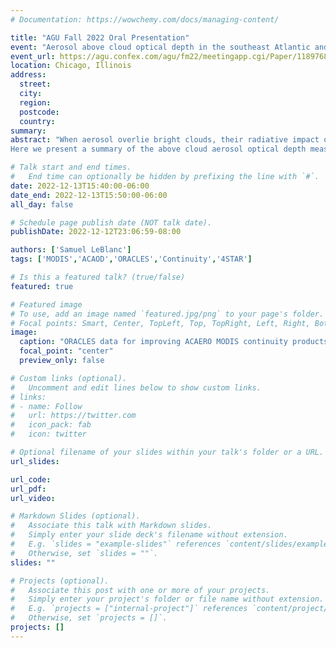 ```yaml
---
# Documentation: https://wowchemy.com/docs/managing-content/

title: "AGU Fall 2022 Oral Presentation"
event: "Aerosol above cloud optical depth in the southeast Atlantic and its use in continuity NASA products"
event_url: https://agu.confex.com/agu/fm22/meetingapp.cgi/Paper/1189768
location: Chicago, Illinois
address:
  street:
  city:
  region:
  postcode:
  country:
summary:
abstract: "When aerosol overlie bright clouds, their radiative impact on the incident light can be either positive or negative. This difference in radiative impact promotes difficulties in remote sensing aerosol properties, which have shown biases in aerosol optical depth (AOD) retrievals when clouds are underneath. To better constrain this quantity, we have measured aerosols above clouds over the course of 3 years in the southeast Atlantic as part of the ObseRvations of CLouds above Aerosols and their intEractionS (ORACLES). These directly measured AOD above clouds are used to build and improve upon the current Near-Real-Time MODACAERO algorithm for above cloud AOD from MODIS, into a continuity product for NASA EOS/SNPP/JPSS.
Here we present a summary of the above cloud aerosol optical depth measured during ORACLES, and that will be used for porting the MODACAERO algorithm to the continuity product. We use aerosol optical depth measured directly from sunlight attenuation using the Spectrometer for Sky-Scanning, Sun-Tracking Atmospheric Research (4STAR) and compare it to the active remote sensing, High Spectral Resolution Lidar-2 (HSRL-2). We present a combination of all 3 years of measurements during peak biomass burning season. We have observed average above cloud aerosol optical depth at 500 nm ranging from 0.28 to 0.37, with the maximum in August 2017. We emphasize the use of improved aerosol absorption and scattering models based on airborne measurements during ORACLES."

# Talk start and end times.
#   End time can optionally be hidden by prefixing the line with `#`.
date: 2022-12-13T15:40:00-06:00
date_end: 2022-12-13T15:50:00-06:00
all_day: false

# Schedule page publish date (NOT talk date).
publishDate: 2022-12-12T23:06:59-08:00

authors: ['Samuel LeBlanc']
tags: ['MODIS','ACAOD','ORACLES','Continuity','4STAR']

# Is this a featured talk? (true/false)
featured: true

# Featured image
# To use, add an image named `featured.jpg/png` to your page's folder. 
# Focal points: Smart, Center, TopLeft, Top, TopRight, Left, Right, BottomLeft, Bottom, BottomRight.
image:
  caption: "ORACLES data for improving ACAERO MODIS continuity products snippet from oral presentation AGU Fall meeting 2022"
  focal_point: "center"
  preview_only: false

# Custom links (optional).
#   Uncomment and edit lines below to show custom links.
# links:
# - name: Follow
#   url: https://twitter.com
#   icon_pack: fab
#   icon: twitter

# Optional filename of your slides within your talk's folder or a URL.
url_slides:

url_code:
url_pdf:
url_video:

# Markdown Slides (optional).
#   Associate this talk with Markdown slides.
#   Simply enter your slide deck's filename without extension.
#   E.g. `slides = "example-slides"` references `content/slides/example-slides.md`.
#   Otherwise, set `slides = ""`.
slides: ""

# Projects (optional).
#   Associate this post with one or more of your projects.
#   Simply enter your project's folder or file name without extension.
#   E.g. `projects = ["internal-project"]` references `content/project/deep-learning/index.md`.
#   Otherwise, set `projects = []`.
projects: []
---
```

